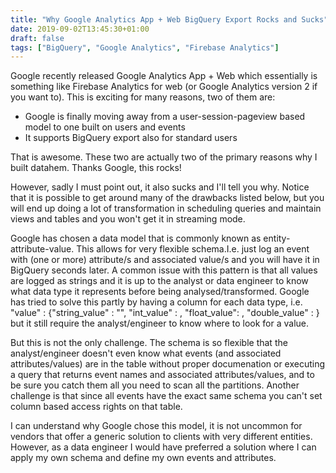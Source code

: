 ```yaml
---
title: "Why Google Analytics App + Web BigQuery Export Rocks and Sucks"
date: 2019-09-02T13:45:30+01:00
draft: false
tags: ["BigQuery", "Google Analytics", "Firebase Analytics"]
---
```


Google recently released Google Analytics App + Web which essentially is something like Firebase Analytics for web (or Google Analytics version 2 if you want to). This is exciting for many reasons, two of them are:

* Google is finally moving away from a user-session-pageview based model to one built on users and events
* It supports BigQuery export also for standard users

That is awesome. These two are actually two of the primary reasons why I built datahem. Thanks Google, this rocks!

However, sadly I must point out, it also sucks and I'll tell you why. Notice that it is possible to get around many of the drawbacks listed below, but you will end up doing a lot of transformation in scheduling queries and maintain views and tables and you won't get it in streaming mode.

Google has chosen a data model that is commonly known as entity-attribute-value. This allows for very flexible schema.I.e. just log an event with (one or more) attribute/s and associated value/s and you will have it in BigQuery seconds later. A common issue with this pattern is that all values are logged as strings and it is up to the analyst or data engineer to know what data type it represents before being analysed/transformed. Google has tried to solve this partly by having a column for each data type, i.e. "value" : {"string_value" : "", "int_value" : , "float_value": , "double_value" : } but it still require the analyst/engineer to know where to look for a value. 

But this is not the only challenge. The schema is so flexible that the analyst/engineer doesn't even know what events (and associated attributes/values) are in the table without proper documenation or executing a query that returns event names and associated attributes/values, and to be sure you catch them all you need to scan all the partitions. Another challenge is that since all events have the exact same schema you can't set column based access rights on that table.

I can understand why Google chose this model, it is not uncommon for vendors that offer a generic solution to clients with very different entities. However, as a data engineer I would have preferred a solution where I can apply my own schema and define my own events and attributes.
